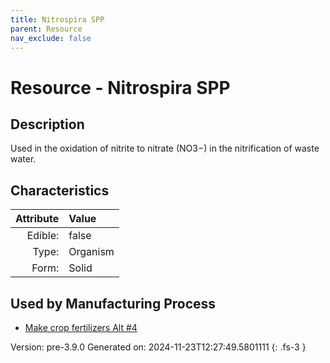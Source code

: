 ```yaml
---
title: Nitrospira SPP
parent: Resource
nav_exclude: false
---
```

# Resource - Nitrospira SPP

## Description
Used in the oxidation of nitrite to nitrate&#10;&#9;&#9;(NO3−) in the nitrification of waste water.

## Characteristics

| Attribute      | Value |
|--------:|:------|
|Edible:|false|
|Type:|Organism|
|Form:|Solid|
 

## Used by Manufacturing Process

- [Make crop fertilizers Alt #4](../process/make-crop-fertilizers-alt--4.html)


    

Version: pre-3.9.0 Generated on: 2024-11-23T12:27:49.5801111
{: .fs-3 }
